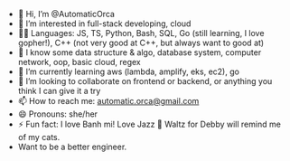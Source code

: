 - 👋 Hi, I’m @AutomaticOrca
- 👀 I’m interested in full-stack developing, cloud
- 🙋‍♀️ Languages: JS, TS, Python, Bash, SQL, Go (still learning, I love gopher!), C++ (not very good at C++, but always want to good at)
- 🧐 I know some data structure & algo, database system, computer network, oop, basic cloud, regex
- 🌱 I’m currently learning aws (lambda, amplify, eks, ec2), go
- 💞️ I’m looking to collaborate on frontend or backend, or anything you think I can give it a try
- 📫 How to reach me: automatic.orca@gmail.com
- 😄 Pronouns: she/her
- ⚡ Fun fact: I love Banh mi! Love Jazz 🎷 Waltz for Debby will remind me of my cats.
- Want to be a better engineer.

<!---
AutomaticOrca/AutomaticOrca is a ✨ special ✨ repository because its `README.md` (this file) appears on your GitHub profile.
You can click the Preview link to take a look at your changes.
--->
